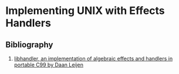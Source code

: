# Implementing UNIX with Effects Handlers

## Bibliography

1. [libhandler, an implementation of algebraic effects and handlers in portable C99 by Daan Leijen](https://github.com/koka-lang/libhandler)

